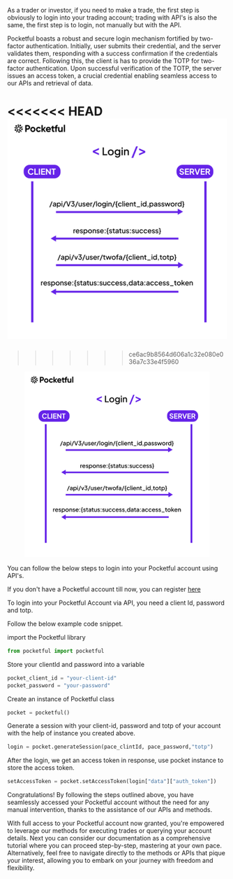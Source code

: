 As a trader or investor, if you need to make a trade, the first step is obviously to login into your trading account; trading with API's is also the same, the first step is to login, not manually but with the API.

Pocketful boasts a robust and secure login mechanism fortified by two-factor authentication. Initially, user submits their credential, and the server validates them, responding with a success confirmation if the credentials are correct. Following this, the client is has to provide the TOTP for two-factor authentication. Upon successful verification of the TOTP, the server issues an access token, a crucial credential enabling seamless access to our APIs and retrieval of data.

<<<<<<< HEAD
![Login Process Explained](images/login.jpg)
=======
<!-- ![Login Process Explained](/images/login.jpg) -->
>>>>>>> ce6ac9b8564d606a1c32e080e036a7c33e4f5960


<figure markdown>
<p align="center"><img src="../images/login.png" alt="login" width="450"/></p>
</figure>


 You can follow the below steps to login into your Pocketful account using API's.

If you don't have a Pocketful account till now,  you can register 
<a href="http://www.pocketful.in" target="_blank">here</a>


<!-- ## Login -->
To login into your Pocketful Account via API, you need a client Id, password and totp.


Follow the below example code snippet.

 import the Pocketful library

```python
from pocketful import pocketful
```

 Store your clientId and password into a variable

```python
pocket_client_id = "your-client-id"
pocket_password = "your-password"
```

 Create an instance of Pocketful class
```python
pocket = pocketful()
```

 Generate a session with your client-id, password and totp of your account with the help of instance you created above.
```python
login = pocket.generateSession(pace_clintId, pace_password,"totp")  
```


 After the login, we get an access token in response, use pocket instance to store the access token.
```python
setAccessToken = pocket.setAccessToken(login["data"]["auth_token"])
```

Congratulations! By following the steps outlined above, you have seamlessly accessed your Pocketful account without the need for any manual intervention, thanks to the assistance of our APIs and methods.


With full access to your Pocketful account now granted, you're empowered to leverage our methods for executing trades or querying your account details. Next you can consider our documentation as a comprehensive tutorial where you can proceed step-by-step, mastering at your own pace. Alternatively, feel free to navigate directly to the methods or APIs that pique your interest, allowing you to embark on your journey with freedom and flexibility.




